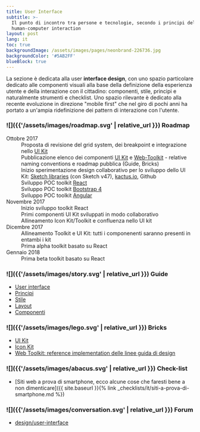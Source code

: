 ```yaml
---
title: User Interface
subtitle: >-
  Il punto di incontro tra persone e tecnologie, secondo i principi della
  human-computer interaction
layout: post
lang: it
toc: true
backgroundImage: /assets/images/pages/neonbrand-226736.jpg
backgroundColor: '#5AB2FF'
blueBlock: true
---
```


La sezione è dedicata alla user **interface design**, con uno spazio particolare dedicato alle componenti visuali alla base della definizione della esperienza utente e della interazione con il cittadino: componenti, stile, principi e naturalmente strumenti e checklist. Uno spazio rilevante è dedicato alla recente evoluzione in direzione "mobile first" che nel giro di pochi anni ha portato a un'ampia ridefinizione dei pattern di interazione con l'utente.

### ![]({{'/assets/images/roadmap.svg' | relative_url }}) <a name="roadmap"></a>Roadmap

<dl class="Roadmap">
  <dt>Ottobre 2017</dt>
  <dd>Proposta di revisione del grid system, dei breakpoint e integrazione nello <a href="https://www.behance.net/gallery/53244611/UI-Kit-designers-italia">UI Kit</a></dd>
  <dd>Pubblicazione elenco dei componenti <a href="https://www.behance.net/gallery/53244611/UI-Kit-designers-italia">UI Kit</a>  e <a href="https://italia.github.io/design-web-toolkit/">Web-Toolkit</a> - relative naming conventions e roadmap pubblica (Guide, Bricks)</dd>
  <dd>Inizio sperimentazione design collaborativo per lo sviluppo dello UI Kit: <a href="https://www.sketchapp.com/docs/libraries/">Sketch libraries</a> (con Sketch v47), <a href="https://kactus.io">kactus.io</a>, Github</dd>
  <dd>Sviluppo POC toolkit <a href="https://reactjs.org/">React</a></dd>
  <dd>Sviluppo POC toolkit <a href="https://v4-alpha.getbootstrap.com/">Bootstrap 4</a></dd>
  <dd>Sviluppo POC toolkit <a href="https://angular.io/">Angular</a></dd>
  <dt>Novembre 2017</dt>
  <dd>Inizio sviluppo toolkit React</dd>
  <dd>Primi componenti UI Kit sviluppati in modo collaborativo</dd>
  <dd>Allineamento Icon Kit/Toolkit e confluenza nello UI kit</dd>
  <dt>Dicembre 2017</dt>
  <dd>Allineamento Toolkit e UI Kit: tutti i componenenti saranno presenti in entambi i kit</dd>
  <dd>Prima alpha toolkit basato su React</dd>
  <dt>Gennaio 2018</dt>
  <dd>Prima beta toolkit basato su React</dd>
</dl>



### ![]({{'/assets/images/story.svg' | relative_url }}) Guide

- [User interface](https://design-italia.readthedocs.io/it/stable/doc/user-interface.html)
- [Principi](https://design-italia.readthedocs.io/it/stable/doc/user-interface/principi.html)
- [Stile](https://design-italia.readthedocs.io/it/stable/doc/user-interface/stile.html)
- [Layout](https://design-italia.readthedocs.io/it/stable/doc/user-interface/layout.html)
- [Componenti](https://design-italia.readthedocs.io/it/stable/doc/user-interface/componenti.html)

### ![]({{'/assets/images/lego.svg' | relative_url }}) Bricks

- [UI Kit](https://www.behance.net/gallery/53244611/UI-Kit-designers-italia)
- [Icon Kit](https://www.behance.net/gallery/53282333/Italia-icon-kit)
- [Web Toolkit: reference implementation delle linee guida di design](https://italia.github.io/design-web-toolkit/)

### ![]({{'/assets/images/abacus.svg' | relative_url }}) Check-list

- [Siti web a prova di smartphone, ecco alcune cose che faresti bene a non dimenticare]({{ site.baseurl }}{% link _checklists/it/siti-a-prova-di-smartphone.md %})

### ![]({{'/assets/images/conversation.svg' | relative_url }}) Forum

- [design/user-interface](https://forum.italia.it/c/design/user-interface)

